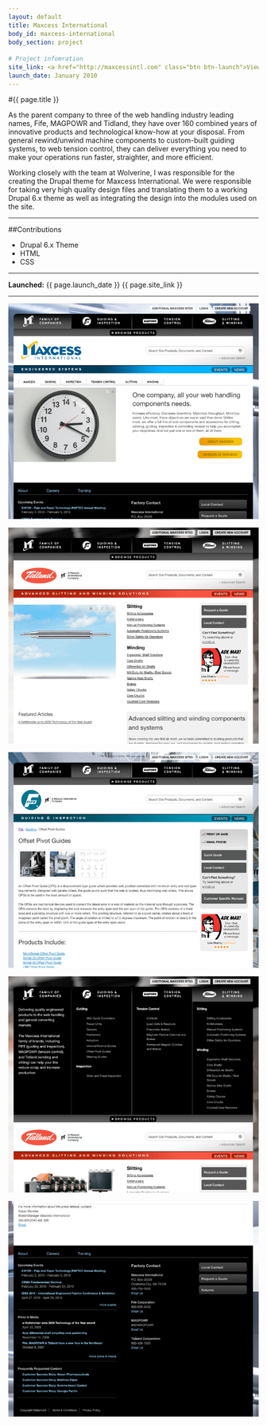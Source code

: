 ```yaml
---
layout: default
title: Maxcess International
body_id: maxcess-international
body_section: project

# Project infomration
site_link: <a href="http://maxcessintl.com" class="btn btn-launch">View site</a>
launch_date: January 2010
---
```


#{{ page.title }}

As the parent company to three of the web handling industry leading names, Fife, MAGPOWR and Tidland, they have over 160 combined years of innovative products and technological know-how at your disposal. From general rewind/unwind machine components to custom-built guiding systems, to web tension control, they can deliver everything you need to make your operations run faster, straighter, and more efficient.

Working closely with the team at Wolverine, I was responsible for the creating the Drupal theme for Maxcess International. We were responsible for taking very high quality design files and translating them to a working Drupal 6.x theme as well as integrating the design into the modules used on the site.

---

##Contributions

* Drupal 6.x Theme
* HTML
* CSS

---

**Launched:** {{ page.launch_date }} {{ page.site_link }}

---

![Home](screenshots/home.png)   

![Landing](screenshots/landing.png)   

![Product](screenshots/product.png)

![Menu](screenshots/menu.png)   

![Footer](screenshots/footer.png)   
